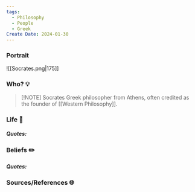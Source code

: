 ```yaml
---
tags:
  - Philosophy
  - People
  - Greek
Create Date: 2024-01-30
---
```

### Portrait
![[Socrates.png|175]]

### Who? 💡

> [!NOTE] Socrates
> Greek philosopher from Athens, often credited as the founder of [[Western Philosophy]].

### Life 📖
##### Quotes:

### Beliefs ✏️
##### Quotes:

### Sources/References 🌐 
